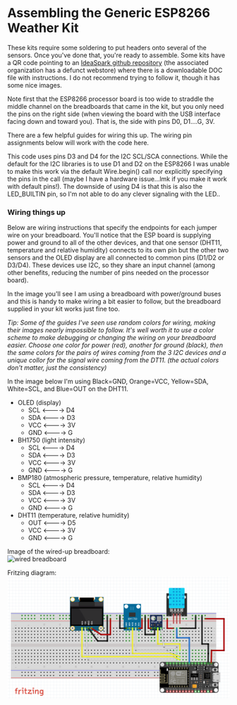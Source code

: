 # Assembling the Generic ESP8266 Weather Kit

These kits require some soldering to put headers onto several of the
sensors. Once you've done that, you're ready to assemble.  Some kits
have a QR code pointing to an 
[IdeaSpark github repository](https://gitlab.com/GJKJ/WSK)
(the associated organization has a defunct webstore)
where there is a downloadable DOC file with instructions.
I do not recommend trying to follow it, though it has some nice images.

Note first that the ESP8266 processor board is too wide
to straddle the middle channel on the breadboards that
came in the kit, but you only need the pins on the right
side (when viewing the board with the USB interface
facing down and toward you).  That is, the side with pins
D0, D1....G, 3V.

There are a few helpful guides for wiring this up. The wiring pin
assignments below will work with the code here. 

This code uses pins D3 and D4 for the I2C SCL/SCA connections.
While the default for the I2C libraries is to use D1 and D2 on
the ESP8266 I was unable to make this work via the default
Wire.begin() call nor explicitly specifying the pins in the
call (maybe I have a hardware issue...lmk if you make it work
with default pins!).  The downside of using
D4 is that this is also the LED_BUILTIN pin, so I'm not able
to do any clever signaling with the LED..

### Wiring things up

Below are wiring instructions that specify the endpoints for each 
jumper wire on your breadboard.  You'll notice that the ESP board
is supplying power and ground to all of the other devices, and that
one sensor (DHT11, temperature and relative humidity) connects
to its own pin but the other two sensors and the OLED display
are all connected to common pins (D1/D2 or D3/D4). These devices
use I2C, so they share an input channel (among other benefits, 
reducing the number of pins needed on the processor board).

In the image you'll see I am using a breadboard with power/ground
buses and this is handy to make wiring a bit easier to follow,
but the breadboard supplied in your kit works just fine too.

*Tip: Some of the guides I've seen use random colors for wiring,
making their images nearly impossible to follow.  It's *well worth it*
to use a color scheme to make debugging or changing the wiring on
your breadboard easier.  Choose one color for power (red), another
for ground (black), then the same colors for the pairs of wires
coming from the 3 I2C devices and a unique collor for the signal
wire coming from the DT11.  (the actual colors don't matter, just
the consistency)*

In the image below I'm using Black=GND, Orange=VCC,
Yellow=SDA, White=SCL, and Blue=OUT on the DHT11.

* OLED (display)
	* SCL <----> D4
	* SDA <----> D3
	* VCC <----> 3V
	* GND <----> G
* BH1750 (light intensity)
	* SCL <----> D4
	* SDA <----> D3
	* VCC <----> 3V
	* GND <----> G
* BMP180 (atmospheric pressure, temperature, relative humidity)
	* SCL <----> D4
	* SDA <----> D3
	* VCC <----> 3V
	* GND <----> G
* DHT11 (temperature, relative humidity)
	* OUT <----> D5
	* VCC <----> 3V
	* GND <----> G

Image of the wired-up breadboard:<br>
![wired breadboard](GenericESP8266wiring.jpeg)

Fritzing diagram:<br>
![wired breadboard](genericESP8266fritzing.png)



